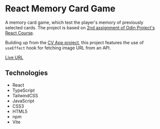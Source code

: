 # React Memory Card Game

<p>A memory card game, which test the player's memory of previously selected cards. The project is based on <a href="https://www.theodinproject.com/lessons/node-path-react-new-memory-card" target="_blank">2nd assignment of Odin Project's React Course</a>.</p>

<p>Building up from the <a href="https://github.com/christian-harsana/react-cv-app/">CV App project</a>, this project features the use of <code>useEffect</code> hook for fetching image URL from an API.</p>

<p><a href="https://memory-card-game-nu-blush.vercel.app/" target="_blank">Live URL</a></p>

## Technologies
- React
- TypeScript
- TailwindCSS
- JavaScript
- CSS3
- HTML5
- npm
- Vite
